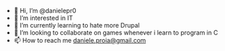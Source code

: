 - 👋 Hi, I’m @danielepr0
- 👀 I’m interested in IT
- 🌱 I’m currently learning to hate more Drupal
- 💞️ I’m looking to collaborate on games whenever i learn to program in C
- 📫 How to reach me daniele.proia@gmail.com

<!---
danielepr0/danielepr0 is a ✨ special ✨ repository because its `README.md` (this file) appears on your GitHub profile.
You can click the Preview link to take a look at your changes.
--->
